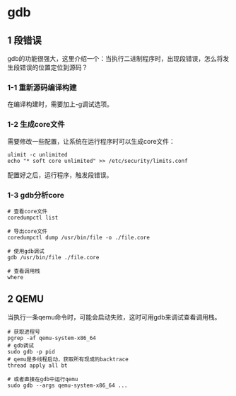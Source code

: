 # gdb

## 1 段错误

gdb的功能很强大，这里介绍一个：当执行二进制程序时，出现段错误，怎么将发生段错误的位置定位到源码？

### 1-1 重新源码编译构建

在编译构建时，需要加上-g调试选项。

### 1-2 生成core文件

需要修改一些配置，让系统在运行程序时可以生成core文件：

```shelll
ulimit -c unlimited
echo "* soft core unlimited" >> /etc/security/limits.conf
```

配置好之后，运行程序，触发段错误。

### 1-3 gdb分析core

```shell
# 查看core文件
coredumpctl list

# 导出core文件
coredumpctl dump /usr/bin/file -o ./file.core

# 使用gdb调试
gdb /usr/bin/file ./file.core

# 查看调用栈
where
```

## 2 QEMU

当执行一条qemu命令时，可能会启动失败，这时可用gdb来调试查看调用栈。

```shell
# 获取进程号
pgrep -af qemu-system-x86_64
# gdb调试
sudo gdb -p pid
# qemu是多线程启动，获取所有现成的backtrace
thread apply all bt

# 或者直接在gdb中运行qemu
sudo gdb --args qemu-system-x86_64 ...
```
